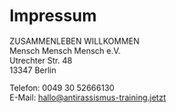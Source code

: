 # Impressum

ZUSAMMENLEBEN WILLKOMMEN<br/>
Mensch Mensch Mensch e.V.<br/>
Utrechter Str. 48<br/>
13347 Berlin

Telefon: 0049 30 52666130<br/>
E-Mail: <a href="mailto:hallo@antirassismus-training.jetzt">hallo@antirassismus-training.jetzt</a>
